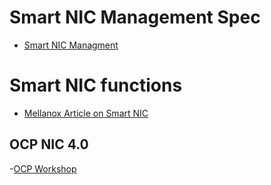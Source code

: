 # Smart NIC Management Spec
- [ Smart NIC Managment](https://www.dmtf.org/sites/default/files/Proposal_for_OCP_3.0_NIC_Management_Requirements_v0.3_WIP.pdf)

# Smart NIC functions
- [Mellanox Article on Smart NIC](http://www.mellanox.com/blog/2018/08/defining-smartnic/)

## OCP NIC 4.0
 -[OCP Workshop](https://www.opencompute.org/files/OCP18-EngWorkShop-OCP-NIC4.0-v05-20180305-add-note.pdf)

